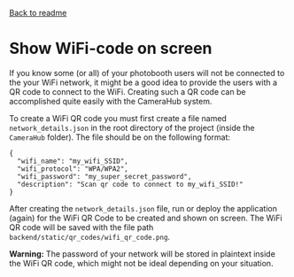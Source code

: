 [Back to readme](../readme.md)

# Show WiFi-code on screen
If you know some (or all) of your photobooth users will not be connected to the your WiFi network, it might be a good idea to provide the users with a QR code to connect to the WiFi. Creating such a QR code can be accomplished quite easily with the CameraHub system.

To create a WiFi QR code you must first create a file named `network_details.json` in the root directory of the project (inside the `CameraHub` folder). The file should be on the following format:

```
{
  "wifi_name": "my_wifi_SSID",
  "wifi_protocol": "WPA/WPA2",
  "wifi_password": "my_super_secret_password",
  "description": "Scan qr code to connect to my_wifi_SSID!"
}
```

After creating the `network_details.json` file, run or deploy the application (again) for the WiFi QR Code to be created and shown on screen. The WiFi QR code will be saved with the file path `backend/static/qr_codes/wifi_qr_code.png`.

**Warning:** The password of your network will be stored in plaintext inside the WiFi QR code, which might not be ideal depending on your situation.
